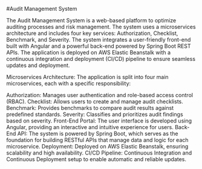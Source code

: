 #Audit Management System

The Audit Management System is a web-based platform to optimize auditing processes and risk management. The system uses a microservices architecture and includes four key services: Authorization, Checklist, Benchmark, and Severity. The system integrates a user-friendly front-end built with Angular and a powerful back-end powered by Spring Boot REST APIs. The application is deployed on AWS Elastic Beanstalk with a continuous integration and deployment (CI/CD) pipeline to ensure seamless updates and deployment.

Microservices Architecture: The application is split into four main microservices, each with a specific responsibility:

Authorization: Manages user authentication and role-based access control (RBAC).
Checklist: Allows users to create and manage audit checklists.
Benchmark: Provides benchmarks to compare audit results against predefined standards.
Severity: Classifies and prioritizes audit findings based on severity.
Front-End Portal: The user interface is developed using Angular, providing an interactive and intuitive experience for users.
Back-End API: The system is powered by Spring Boot, which serves as the foundation for building RESTful APIs that manage data and logic for each microservice.
Deployment: Deployed on AWS Elastic Beanstalk, ensuring scalability and high availability.
CI/CD Pipeline: Continuous Integration and Continuous Deployment setup to enable automatic and reliable updates.
